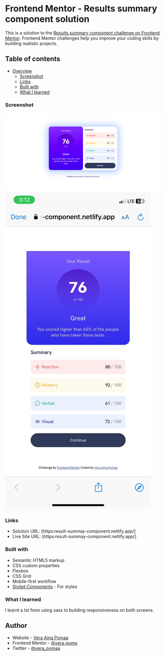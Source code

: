 # Frontend Mentor - Results summary component solution

This is a solution to the [Results summary component challenge on Frontend Mentor](https://www.frontendmentor.io/challenges/results-summary-component-CE_K6s0maV). Frontend Mentor challenges help you improve your coding skills by building realistic projects.

## Table of contents

- [Overview](#overview)
  - [Screenshot](#screenshot)
  - [Links](#links)
  - [Built with](#built-with)
  - [What I learned](#what-i-learned)

### Screenshot

![](/assets/images/Screenshot%202023-03-30%20at%202.31.28%20PM.png)
![](/assets/images/phone-screenshot)

### Links

- Solution URL: [https:result-summay-component.netlify.app/]
- Live Site URL: (https:result-summay-component.netlify.app/]

### Built with

- Semantic HTML5 markup
- CSS custom properties
- Flexbox
- CSS Grid
- Mobile-first workflow
- [Styled Components](https://styled-components.com/) - For styles

### What I learned

I learnt a lot from using sass to building responsiveness on both screens.

## Author

- Website - [Vera Ama Pomaa](https://https://64259c7f93335926d9601d8c--result-summay-component.netlify.app/)
- Frontend Mentor - [@vera-poms](https://www.frontendmentor.io/profile/yourusername)
- Twitter - [@vera_pomaa](https://www.twitter.com/vera_pomaa)
